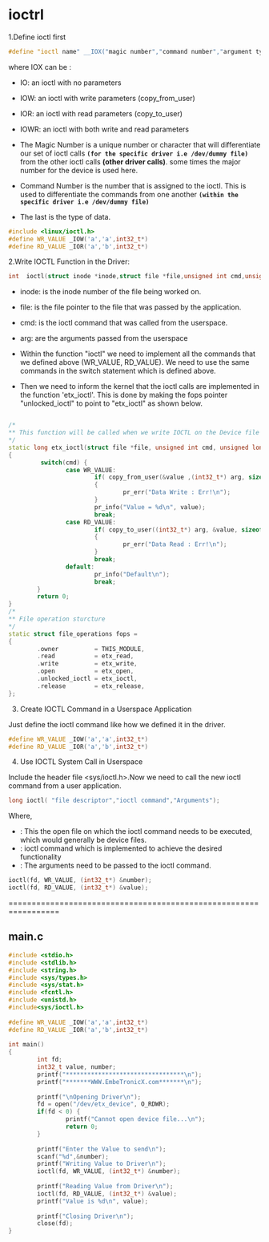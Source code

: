 # ioctrl
1.Define ioctl first

```cpp
#define "ioctl name" __IOX("magic number","command number","argument type")
```
where IOX can be :

- IO: an ioctl with no parameters
- IOW: an ioctl with write parameters (copy_from_user)
- IOR: an ioctl with read parameters (copy_to_user)
- IOWR: an ioctl with both write and read parameters

- The Magic Number is a unique number or character that will differentiate our set of ioctl calls **`(for the specific driver i.e /dev/dummy file)`**  from the other ioctl calls **(other driver calls)**. some times the major number for the device is used here.

- Command Number is the number that is assigned to the ioctl. This is used to differentiate the commands from one another **`(within the specific driver i.e /dev/dummy file)`**

- The last is the type of data.
```cpp
#include <linux/ioctl.h>
#define WR_VALUE _IOW('a','a',int32_t*)
#define RD_VALUE _IOR('a','b',int32_t*)
```
2.Write IOCTL Function in the Driver:
```cpp
int  ioctl(struct inode *inode,struct file *file,unsigned int cmd,unsigned long arg)
```

- inode: is the inode number of the file being worked on.
- file: is the file pointer to the file that was passed by the application.
- cmd: is the ioctl command that was called from the userspace.
- arg: are the arguments passed from the userspace

- Within the function "ioctl" we need to implement all the commands that we defined above (WR_VALUE, RD_VALUE). We need to use the same commands in the switch statement which is defined above.
- Then we need to inform the kernel that the ioctl calls are implemented in the function 'etx_ioctl'. This is done by making the fops pointer "unlocked_ioctl" to point to "etx_ioctl" as shown below.

```cpp

/*
** This function will be called when we write IOCTL on the Device file
*/
static long etx_ioctl(struct file *file, unsigned int cmd, unsigned long arg)
{
         switch(cmd) {
                case WR_VALUE:
                        if( copy_from_user(&value ,(int32_t*) arg, sizeof(value)) )
                        {
                                pr_err("Data Write : Err!\n");
                        }
                        pr_info("Value = %d\n", value);
                        break;
                case RD_VALUE:
                        if( copy_to_user((int32_t*) arg, &value, sizeof(value)) )
                        {
                                pr_err("Data Read : Err!\n");
                        }
                        break;
                default:
                        pr_info("Default\n");
                        break;
        }
        return 0;
}
/*
** File operation sturcture
*/
static struct file_operations fops =
{
        .owner          = THIS_MODULE,
        .read           = etx_read,
        .write          = etx_write,
        .open           = etx_open,
        .unlocked_ioctl = etx_ioctl,
        .release        = etx_release,
};
```

3. Create IOCTL Command in a Userspace Application

Just define the ioctl command like how we defined it in the driver.

```cpp
#define WR_VALUE _IOW('a','a',int32_t*)
#define RD_VALUE _IOR('a','b',int32_t*)

```
4. Use IOCTL System Call in Userspace

Include the header file <sys/ioctl.h>.Now we need to call the new ioctl command from a user application.

```cpp
long ioctl( "file descriptor","ioctl command","Arguments");

```

Where,

- <file descriptor>: This the open file on which the ioctl command needs to be executed, which would generally be device files.
- <ioctl command>: ioctl command which is implemented to achieve the desired functionality
- <arguments>: The arguments need to be passed to the ioctl command.

```cpp
ioctl(fd, WR_VALUE, (int32_t*) &number); 
ioctl(fd, RD_VALUE, (int32_t*) &value);
```


=================================================================
## main.c
```cpp
#include <stdio.h>
#include <stdlib.h>
#include <string.h>
#include <sys/types.h>
#include <sys/stat.h>
#include <fcntl.h>
#include <unistd.h>
#include<sys/ioctl.h>
 
#define WR_VALUE _IOW('a','a',int32_t*)
#define RD_VALUE _IOR('a','b',int32_t*)
 
int main()
{
        int fd;
        int32_t value, number;
        printf("*********************************\n");
        printf("*******WWW.EmbeTronicX.com*******\n");
 
        printf("\nOpening Driver\n");
        fd = open("/dev/etx_device", O_RDWR);
        if(fd < 0) {
                printf("Cannot open device file...\n");
                return 0;
        }
 
        printf("Enter the Value to send\n");
        scanf("%d",&number);
        printf("Writing Value to Driver\n");
        ioctl(fd, WR_VALUE, (int32_t*) &number); 
 
        printf("Reading Value from Driver\n");
        ioctl(fd, RD_VALUE, (int32_t*) &value);
        printf("Value is %d\n", value);
 
        printf("Closing Driver\n");
        close(fd);
}
```



